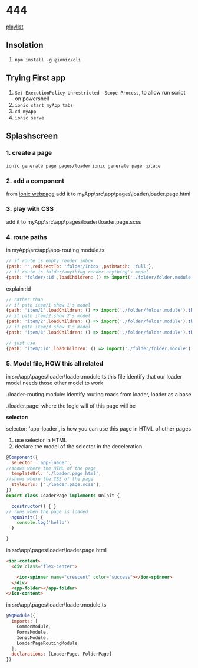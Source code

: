 # 444

[playlist](https://www.youtube.com/playlist?list=PLlyAM-8-I7S9iNcZRfP4SQJhm4Mw5q5ku)

## Insolation

1. `npm install -g @ionic/cli`

## Trying First app

1. `Set-ExecutionPolicy Unrestricted -Scope Process`, to allow run script on powershell
2. `ionic start myApp tabs`
3. `cd myApp`
4. `ionic serve`

## Splashscreen

### 1. create a page

`ionic generate page pages/loader`
`ionic generate page :place`

### 2. add a component

from [ionic webpage](https://ionicframework.com/docs/api) add it to myApp\src\app\pages\loader\loader.page.html

### 3. play with CSS

add it to myApp\src\app\pages\loader\loader.page.scss

### 4. route paths

in myApp\src\app\app-routing.module.ts

```js
// if route is empty render inbox
{path: '',redirectTo: 'folder/Inbox',pathMatch: 'full'},
// if route is folder/anything render anything's model
{path: 'folder/:id',loadChildren: () => import('./folder/folder.module').then( m => m.FolderPageModule)}
```

explain :id

```js
// rather than
// if path item/1 show 1's model
{path: 'item/1',loadChildren: () => import('./folder/folder.module').then( m => m.FolderPageModule)}
// if path item/2 show 2's model
{path: 'item/2',loadChildren: () => import('./folder/folder.module').then( m => m.FolderPageModule)}
// if path item/3 show 3's model
{path: 'item/3',loadChildren: () => import('./folder/folder.module').then( m => m.FolderPageModule)}

// just use
{path: 'item/:id',loadChildren: () => import('./folder/folder.module').then( m => m.FolderPageModule)}
```

### 5. Model file, HOW this all related

in src\app\pages\loader\loader.module.ts this file identify that our loader model needs those other model to work

./loader-routing.module: identify routing roads from loader, loader as a base

./loader.page: where the logic will of this page will be

**selector:**

selector: 'app-loader', is how you can use this page in HTML of other pages

1. use selector in HTML
2. declare the model of the selector in the deceleration

```js
@Component({
  selector: 'app-loader',
//shows where the HTML of the page
  templateUrl: './loader.page.html',
//shows where the CSS of the page
  styleUrls: ['./loader.page.scss'],
})
export class LoaderPage implements OnInit {

  constructor() { }
// runs when the page is loaded
  ngOnInit() {
    console.log('hello')
  }

}
```

in src\app\pages\loader\loader.page.html

```html
<ion-content>
  <div class="flex-center">

    <ion-spinner name="crescent" color="success"></ion-spinner>
  </div>
  <app-folder></app-folder>
</ion-content>
```

in src\app\pages\loader\loader.module.ts

```js
@NgModule({
  imports: [
    CommonModule,
    FormsModule,
    IonicModule,
    LoaderPageRoutingModule
  ],
  declarations: [LoaderPage, FolderPage]
})
```
